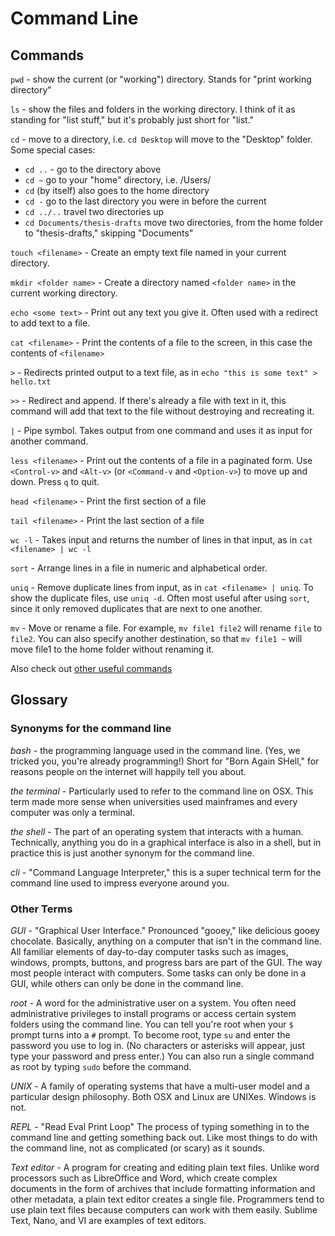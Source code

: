 # Command Line

## Commands

`pwd` - show the current (or "working") directory. Stands for "print working directory"

`ls` - show the files and folders in the working directory. I think of it as standing for "list stuff," but it's probably just short for "list."

`cd` - move to a directory, i.e. `cd Desktop` will move to the "Desktop" folder. Some special cases:

- `cd ..` - go to the directory above
- `cd ~` go to your "home" directory, i.e. /Users/<yourname>
- `cd` (by itself) also goes to the home directory
- `cd -` go to the last directory you were in before the current
- `cd ../..` travel two directories up
- `cd Documents/thesis-drafts` move two directories, from the home folder to "thesis-drafts," skipping "Documents"

`touch <filename>` - Create an empty text file named <filename> in your current directory.

`mkdir <folder name>` - Create a directory named `<folder name>` in the current working directory.

`echo <some text>` - Print out any text you give it. Often used with a redirect to add text to a file.

`cat <filename>` - Print the contents of a file to the screen, in this case the contents of `<filename>`

`>` - Redirects printed output to a text file, as in `echo "this is some text" > hello.txt`

`>>` - Redirect and append. If there's already a file with text in it, this command will add that text to the file without destroying and recreating it.

`|` - Pipe symbol. Takes output from one command and uses it as input for another command.

`less <filename>` - Print out the contents of a file in a paginated form. Use `<Control-v>` and `<Alt-v>` (or `<Command-v` and `<Option-v>`) to move up and down. Press `q` to quit.

`head <filename>` - Print the first section of a file

`tail <filename>` - Print the last section of a file

`wc -l` - Takes input and returns the number of lines in that input, as in `cat <filename> | wc -l`

`sort` - Arrange lines in a file in numeric and alphabetical order.

`uniq` - Remove duplicate lines from input, as in `cat <filename> | uniq`. To show the duplicate files, use `uniq -d`. Often most useful after using `sort`, since it only removed duplicates that are next to one another.

`mv` - Move or rename a file. For example, `mv file1 file2` will rename `file` to `file2`. You can also specify another destination, so that `mv file1 ~` will move file1 to the home folder without renaming it.

Also check out [other useful commands](other-commands.md)

## Glossary

### Synonyms for the command line

*bash* - the programming language used in the command line. (Yes, we tricked you, you're already programming!) Short for "Born Again SHell," for reasons people on the internet will happily tell you about.

*the terminal* - Particularly used to refer to the command line on OSX. This term made more sense when universities used mainframes and every computer was only a terminal.

*the shell* - The part of an operating system that interacts with a human. Technically, anything you do in a graphical interface is also in a shell, but in practice this is just another synonym for the command line.

*cli* - "Command Language Interpreter," this is a super technical term for the command line used to impress everyone around you.

### Other Terms

*GUI* - "Graphical User Interface." Pronounced "gooey," like delicious gooey chocolate. Basically, anything on a computer that isn't in the command line. All familiar elements of day-to-day computer tasks such as images, windows, prompts, buttons, and progress bars are part of the GUI. The way most people interact with computers. Some tasks can only be done in a GUI, while others can only be done in the command line.

*root* - A word for the administrative user on a system. You often need administrative privileges to install programs or access certain system folders using the command line. You can tell you're root when your `$` prompt turns into a `#` prompt. To become root, type `su` and enter the password you use to log in. (No characters or asterisks will appear, just type your password and press enter.) You can also run a single command as root by typing `sudo` before the command.

*UNIX* - A family of operating systems that have a multi-user model and a particular design philosophy. Both OSX and Linux are UNIXes. Windows is not.

*REPL* - "Read Eval Print Loop" The process of typing something in to the command line and getting something back out. Like most things to do with the command line, not as complicated (or scary) as it sounds.

*Text editor* - A program for creating and editing plain text files. Unlike word processors such as LibreOffice and Word, which create complex documents in the form of archives that include formatting information and other metadata, a plain text editor creates a single file. Programmers tend to use plain text files because computers can work with them easily. Sublime Text, Nano, and VI are examples of text editors.
